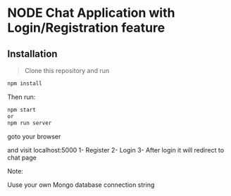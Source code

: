 # NODE Chat Application with Login/Registration feature


## Installation

> Clone this repository and run

```bash
npm install

```

Then run:

```bash
npm start 
or 
npm run server
```

goto your browser

and visit localhost:5000 
1- Register 
2- Login 
3- After login it will redirect to chat page

Note:

Uuse your own Mongo database connection string 
